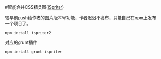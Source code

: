 #智能合并CSS精灵图([iSpriter](https://github.com/iazrael/ispriter)) 

较早前push给作者的图片版本号功能，作者迟迟不发布，只能自己在npm上发布一个项目了。

	npm install ispriter2

对应的grunt插件

	npm install grunt-ispriter